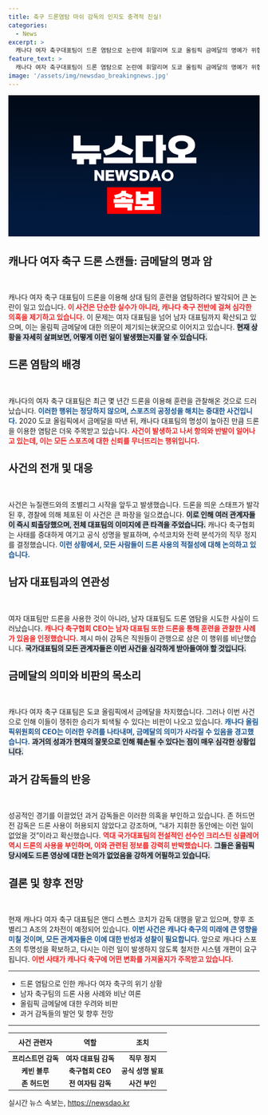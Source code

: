 ```yaml
---
title: 축구 드론염탐 마쉬 감독의 인지도 충격적 진실!
categories:
  - News
excerpt: >
  캐나다 여자 축구대표팀이 드론 염탐으로 논란에 휘말리며 도쿄 올림픽 금메달의 명예가 위협받고 있다. 남자팀도 드론 사용 사실이 확인된 가운데, 스포츠계의 도덕성이 시험대에 올랐다.
feature_text: >
  캐나다 여자 축구대표팀이 드론 염탐으로 논란에 휘말리며 도쿄 올림픽 금메달의 명예가 위협받고 있다. 남자팀도 드론 사용 사실이 확인된 가운데, 스포츠계의 도덕성이 시험대에 올랐다.
image: '/assets/img/newsdao_breakingnews.jpg'
---
```


<p><img src="/assets/img/newsdao_breakingnews.jpg" alt="implanttips 속보" /></p>

<h2 data-ke-size="size26">캐나다 여자 축구 드론 스캔들: 금메달의 명과 암</h2>

<p data-ke-size="size16">&nbsp;</p>

<p>캐나다 여자 축구 대표팀이 드론을 이용해 상대 팀의 훈련을 염탐하려다 발각되어 큰 논란이 일고 있습니다. <b><span style="color: #ee2323;">이 사건은 단순한 실수가 아니라, 캐나다 축구 전반에 걸쳐 심각한 의혹을 제기하고 있습니다.</span></b> 이 문제는 여자 대표팀을 넘어 남자 대표팀까지 확산되고 있으며, 이는 올림픽 금메달에 대한 의문이 제기되는状況으로 이어지고 있습니다. <b><span style="background-color: #21538527;">현재 상황을 자세히 살펴보면, 어떻게 이런 일이 발생했는지를 알 수 있습니다.</span></b></p>

<h2 data-ke-size="size26">드론 염탐의 배경</h2>

<p data-ke-size="size16">&nbsp;</p>

<p>캐나다의 여자 축구 대표팀은 최근 몇 년간 드론을 이용해 훈련을 관찰해온 것으로 드러났습니다. <b><span style="color: #1a5490;">이러한 행위는 정당하지 않으며, 스포츠의 공정성을 해치는 중대한 사건입니다.</span></b> 2020 도쿄 올림픽에서 금메달을 따낸 뒤, 캐나다 대표팀의 명성이 높아진 만큼 드론을 이용한 염탐은 더욱 주목받고 있습니다. <b><span style="color: #ee2323;">사건이 발생하고 나서 항의와 반발이 일어나고 있는데, 이는 모든 스포츠에 대한 신뢰를 무너뜨리는 행위입니다.</span></b></p>

<h2 data-ke-size="size26">사건의 전개 및 대응</h2>

<p data-ke-size="size16">&nbsp;</p>

<p>사건은 뉴질랜드와의 조별리그 시작을 앞두고 발생했습니다. 드론을 띄운 스태프가 발각된 후, 경찰에 의해 체포된 이 사건은 큰 파장을 일으켰습니다. <b><span style="background-color: #21538527;">이로 인해 여러 관계자들이 즉시 퇴출당했으며, 전체 대표팀의 이미지에 큰 타격을 주었습니다.</span></b> 캐나다 축구협회는 사태를 중대하게 여기고 공식 성명을 발표하며, 수석코치와 전력 분석가의 직무 정지를 결정했습니다. <b><span style="color: #1a5490;">이런 상황에서, 모든 사람들이 드론 사용의 적절성에 대해 논의하고 있습니다.</span></b></p>

<h2 data-ke-size="size26">남자 대표팀과의 연관성</h2>

<p data-ke-size="size16">&nbsp;</p>

<p>여자 대표팀만 드론을 사용한 것이 아니라, 남자 대표팀도 드론 염탐을 시도한 사실이 드러났습니다. <b><span style="color: #ee2323;">캐나다 축구협회 CEO는 남자 대표팀 또한 드론을 통해 훈련을 관찰한 사례가 있음을 인정했습니다.</span></b> 제시 마쉬 감독은 직원들이 관행으로 삼은 이 행위를 비난했습니다. <b><span style="background-color: #21538527;">국가대표팀의 모든 관계자들은 이번 사건을 심각하게 받아들여야 할 것입니다.</span></b></p>

<h2 data-ke-size="size26">금메달의 의미와 비판의 목소리</h2>

<p data-ke-size="size16">&nbsp;</p>

<p>캐나다 여자 축구 대표팀은 도쿄 올림픽에서 금메달을 차지했습니다. 그러나 이번 사건으로 인해 이들이 쟁취한 승리가 퇴색될 수 있다는 비판이 나오고 있습니다. <b><span style="color: #1a5490;">캐나다 올림픽위원회의 CEO는 이러한 우려를 나타내며, 금메달의 의미가 사라질 수 있음을 경고했습니다.</span></b> <b><span style="background-color: #21538527;">과거의 성과가 현재의 잘못으로 인해 훼손될 수 있다는 점이 매우 심각한 상황입니다.</span></b></p>

<h2 data-ke-size="size26">과거 감독들의 반응</h2>

<p data-ke-size="size16">&nbsp;</p>

<p>성공적인 경기를 이끌었던 과거 감독들은 이러한 의혹을 부인하고 있습니다. 존 허드먼 전 감독은 드론 사용이 허용되지 않았다고 강조하며, “내가 지휘한 동안에는 이런 일이 없었을 것”이라고 확신했습니다. <b><span style="color: #ee2323;">역대 국가대표팀의 전설적인 선수인 크리스틴 싱클레어 역시 드론의 사용을 부인하며, 이와 관련된 정보를 강력히 반박했습니다.</span></b> <b><span style="background-color: #21538527;">그들은 올림픽 당시에도 드론 영상에 대한 논의가 없었음을 강하게 어필하고 있습니다.</span></b></p>

<h2 data-ke-size="size26">결론 및 향후 전망</h2>

<p data-ke-size="size16">&nbsp;</p>

<p>현재 캐나다 여자 축구 대표팀은 앤디 스펜스 코치가 감독 대행을 맡고 있으며, 향후 조별리그 A조의 2차전이 예정되어 있습니다. <b><span style="color: #1a5490;">이번 사건은 캐나다 축구의 미래에 큰 영향을 미칠 것이며, 모든 관계자들은 이에 대한 반성과 성찰이 필요합니다.</span></b> 앞으로 캐나다 스포츠의 투명성을 확보하고, 다시는 이런 일이 발생하지 않도록 철저한 시스템 개편이 요구됩니다. <b><span style="color: #ee2323;">이번 사태가 캐나다 축구에 어떤 변화를 가져올지가 주목받고 있습니다.</span></b> </p>

<hr />

<ul>
  <li>드론 염탐으로 인한 캐나다 여자 축구의 위기 상황</li>
  <li>남자 축구팀의 드론 사용 사례와 비난 여론</li>
  <li>올림픽 금메달에 대한 우려와 비판</li>
  <li>과거 감독들의 발언 및 향후 전망</li>
</ul>

<hr />

<table style="width: 100%;">
  <thead>
    <tr>
      <th style="text-align: center; height: 30px;">사건 관련자</th>
      <th style="text-align: center; height: 30px;">역할</th>
      <th style="text-align: center; height: 30px;">조치</th>
    </tr>
  </thead>
  <tbody>
    <tr>
      <td style="text-align: center; height: 17px;"><b>프리스트먼 감독</b></td>
      <td style="text-align: center; height: 17px;"><b>여자 대표팀 감독</b></td>
      <td style="text-align: center; height: 17px;"><b>직무 정지</b></td>
    </tr>
    <tr>
      <td style="text-align: center; height: 17px;"><b>케빈 블루</b></td>
      <td style="text-align: center; height: 17px;"><b>축구협회 CEO</b></td>
      <td style="text-align: center; height: 17px;"><b>공식 성명 발표</b></td>
    </tr>
    <tr>
      <td style="text-align: center; height: 17px;"><b>존 허드먼</b></td>
      <td style="text-align: center; height: 17px;"><b>전 여자팀 감독</b></td>
      <td style="text-align: center; height: 17px;"><b>사건 부인</b></td>
    </tr>
  </tbody>
</table>
실시간 뉴스 속보는, <a href="https://newsdao.kr" rel="dofollow">https://newsdao.kr</a>


